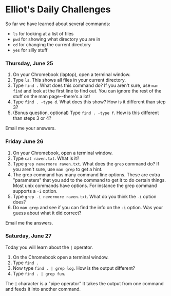 # Elliot's Daily Challenges

So far we have learned about several commands:

* `ls` for looking at a list of files
* `pwd` for showing what directory you are in
* `cd` for changing the current directory
* `yes` for silly stuff


### Thursday, June 25

1. On your Chromebook (laptop), open a terminal window.
2. Type `ls`.  This shows all files in your current directory.
3. Type `find .`  What does this command do?  If you aren't sure, use `man find` and look at the first line to find out.  You can ignore the rest of the stuff on the man page--there's a lot!
4. Type `find . -type d`.  What does this show?  How is it different than step 3?
5. (Bonus question, optional) Type `find . -type f`.  How is this different than steps 3 or 4?

Email me your answers.

### Friday June 26

1. On your Chromebook, open a terminal window.
2. Type `cat raven.txt`.  What is it?
3. Type `grep nevermore raven.txt`.  What does the `grep` command do?  If you aren't sure, use `man grep` to get a hint.
4. The grep command has many command line options.  These are extra "parameters" that you add to the command to get it to do certain things.  Most unix commands have options.  For instance the grep command supports a `-i` option.
5. Type `grep -i nevermore raven.txt`.  What do you think the `-i` option does?
6. Do `man grep` and see if you can find the info on the `-i` option.  Was your guess about what it did correct?

Email me the answers.

### Saturday, June 27

Today you will learn about the `|` operator.

1. On the Chromebook open a terminal window.
2. Type `find .`
3. Now type `find . | grep log`.  How is the output different?
4. Type `find . | grep fun`.

The `|` character is a "pipe operator"  It takes the output from one command and feeds it into another command.
